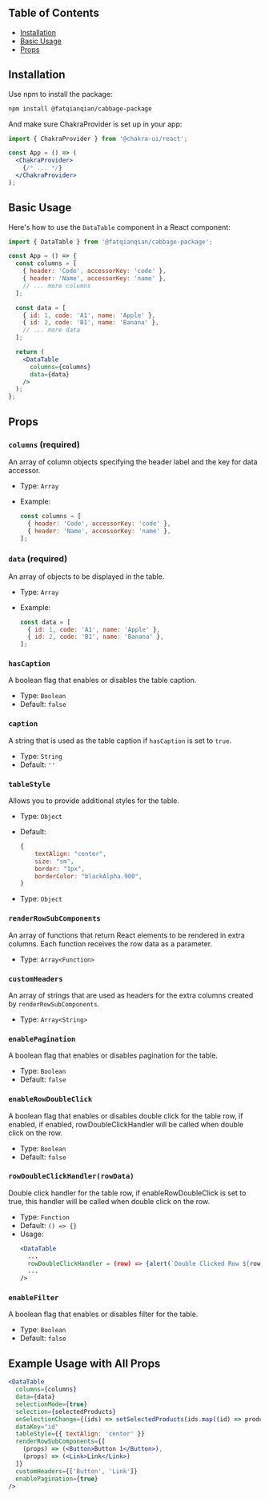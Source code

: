 ## Table of Contents
- [Installation](#installation)
- [Basic Usage](#basic-usage)
- [Props](#props)

## Installation

Use npm to install the package:

```bash
npm install @fatqianqian/cabbage-package
```

And make sure ChakraProvider is set up in your app:

```jsx
import { ChakraProvider } from '@chakra-ui/react';

const App = () => (
  <ChakraProvider>
    {/* ... */}
  </ChakraProvider>
);
```

## Basic Usage

Here's how to use the `DataTable` component in a React component:

```jsx
import { DataTable } from '@fatqianqian/cabbage-package';

const App = () => {
  const columns = [
    { header: 'Code', accessorKey: 'code' },
    { header: 'Name', accessorKey: 'name' },
    // ... more columns
  ];

  const data = [
    { id: 1, code: 'A1', name: 'Apple' },
    { id: 2, code: 'B1', name: 'Banana' },
    // ... more data
  ];

  return (
    <DataTable
      columns={columns}
      data={data}
    />
  );
};
```

## Props

### `columns` (required)

An array of column objects specifying the header label and the key for data accessor.

- Type: `Array`
- Example:

  ```jsx
  const columns = [
    { header: 'Code', accessorKey: 'code' },
    { header: 'Name', accessorKey: 'name' },
  ];
  ```

### `data` (required)

An array of objects to be displayed in the table.

- Type: `Array`
- Example:

  ```jsx
  const data = [
    { id: 1, code: 'A1', name: 'Apple' },
    { id: 2, code: 'B1', name: 'Banana' },
  ];
  ```

### `hasCaption`

A boolean flag that enables or disables the table caption.

- Type: `Boolean`
- Default: `false`

### `caption`

A string that is used as the table caption if `hasCaption` is set to `true`.

- Type: `String`
- Default: `''`

### `tableStyle`

Allows you to provide additional styles for the table.

- Type: `Object`
- Default: 
    ```jsx 
    {
        textAlign: "center",
        size: "sm",
        border: "1px",
        borderColor: "blackAlpha.900",
    }
    ```

- Type: `Object`

### `renderRowSubComponents`

An array of functions that return React elements to be rendered in extra columns. Each function receives the row data as a parameter.

- Type: `Array<Function>`

### `customHeaders`

An array of strings that are used as headers for the extra columns created by `renderRowSubComponents`.

- Type: `Array<String>`

### `enablePagination`

A boolean flag that enables or disables pagination for the table.

- Type: `Boolean`
- Default: `false`

### `enableRowDoubleClick`

A boolean flag that enables or disables double click for the table row, if enabled, if enabled, rowDoubleClickHandler will be called when double click on the row.

- Type: `Boolean`
- Default: `false`

### `rowDoubleClickHandler(rowData)`

Double click handler for the table row, if enableRowDoubleClick is set to true, this handler will be called when double click on the row.

- Type: `Function`
- Default: `() => {}`
- Usage: 
    ```jsx
    <DataTable
      ...
      rowDoubleClickHandler = (row) => {alert(`Double Clicked Row ${row.id}`)},
      ...
    />
    ```

### `enableFilter`

A boolean flag that enables or disables filter for the table.

- Type: `Boolean`
- Default: `false`

## Example Usage with All Props

```jsx
<DataTable
  columns={columns}
  data={data}
  selectionMode={true}
  selection={selectedProducts}
  onSelectionChange={(ids) => setSelectedProducts(ids.map((id) => products[id]))}
  dataKey="id"
  tableStyle={{ textAlign: 'center' }}
  renderRowSubComponents={[
    (props) => (<Button>Button 1</Button>),
    (props) => (<Link>Link</Link>)
  ]}
  customHeaders={['Button', 'Link']}
  enablePagination={true}
/>
```